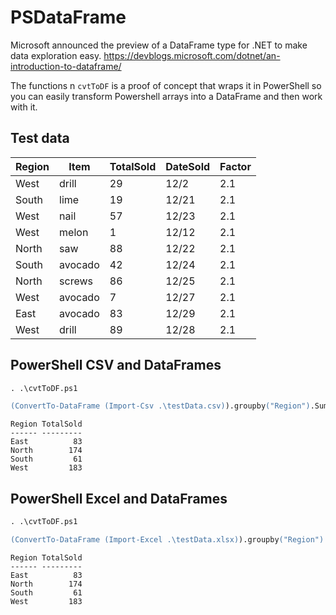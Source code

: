 <!-- chapter start -->

# PSDataFrame

Microsoft announced the preview of a DataFrame type for .NET to make data exploration easy. https://devblogs.microsoft.com/dotnet/an-introduction-to-dataframe/

The functions n `cvtToDF` is a proof of concept that wraps it in PowerShell so you can easily transform Powershell arrays into a DataFrame and then work with it.

## Test data

|Region|Item|TotalSold|DateSold|Factor|
|---|---|---|---|---|
West|drill|29|12/2|2.1
South|lime|19|12/21|2.1
West|nail|57|12/23|2.1
West|melon|1|12/12|2.1
North|saw|88|12/22|2.1
South|avocado|42|12/24|2.1
North|screws|86|12/25|2.1
West|avocado|7|12/27|2.1
East|avocado|83|12/29|2.1
West|drill|89|12/28|2.1

## PowerShell CSV and DataFrames

```ps
. .\cvtToDF.ps1

(ConvertTo-DataFrame (Import-Csv .\testData.csv)).groupby("Region").Sum("TotalSold").Sort("Region") | Out-DataFrame
```

```
Region TotalSold
------ ---------
East          83
North        174
South         61
West         183
```

## PowerShell Excel and DataFrames

```ps
. .\cvtToDF.ps1

(ConvertTo-DataFrame (Import-Excel .\testData.xlsx)).groupby("Region").Sum("TotalSold").Sort("Region") | Out-DataFrame
```

```
Region TotalSold
------ ---------
East          83
North        174
South         61
West         183
```
<!-- chapter end -->
